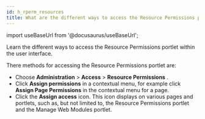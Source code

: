 ```yaml
---
id: h_rperm_resources
title: What are the different ways to access the Resource Permissions portlet?
---
```

import useBaseUrl from '@docusaurus/useBaseUrl';



Learn the different ways to access the Resource Permissions portlet within the user interface.

There methods for accessing the Resource Permissions portlet are:

-   Choose **Administration** \> **Access** \> **Resource Permissions** .
-   Click **Assign permissions** in a contextual menu, for example click **Assign Page Permissions** in the contextual menu for a page.
-   Click the **Assign access** icon. This icon displays on various pages and portlets, such as, but not limited to, the Resource Permissions portlet and the Manage Web Modules portlet.

